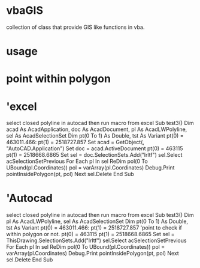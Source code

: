 # vbaGIS
collection of class that provide GIS like functions in vba.

# usage
# point within polygon
# 'excel
select closed polyline in autocad then run macro from excel
Sub test3()
Dim acad As AcadApplication, doc As AcadDocument, pl As AcadLWPolyline, sel As AcadSelectionSet
Dim pt(0 To 1) As Double, tst As Variant
pt(0) = 463011.466: pt(1) = 2518727.857
Set acad = GetObject(, "AutoCAD.Application")
Set doc = acad.ActiveDocument
pt(0) = 463115
pt(1) = 2518668.6865
Set sel = doc.SelectionSets.Add("lrltf")
sel.Select acSelectionSetPrevious
For Each pl In sel
ReDim pol(0 To UBound(pl.Coordinates))
pol = varArray(pl.Coordinates)
Debug.Print pointInsidePolygon(pt, pol)
Next
sel.Delete
End Sub
# 'Autocad
select closed polyline in autocad then run macro from excel
Sub test3()
Dim pl As AcadLWPolyline, sel As AcadSelectionSet
Dim pt(0 To 1) As Double, tst As Variant
pt(0) = 463011.466: pt(1) = 2518727.857 'point to check if within polygon or not.
pt(0) = 463115
pt(1) = 2518668.6865
Set sel = ThisDrawing.SelectionSets.Add("lrltf")
sel.Select acSelectionSetPrevious
For Each pl In sel
ReDim pol(0 To UBound(pl.Coordinates))
pol = varArray(pl.Coordinates)
Debug.Print pointInsidePolygon(pt, pol)
Next
sel.Delete
End Sub
